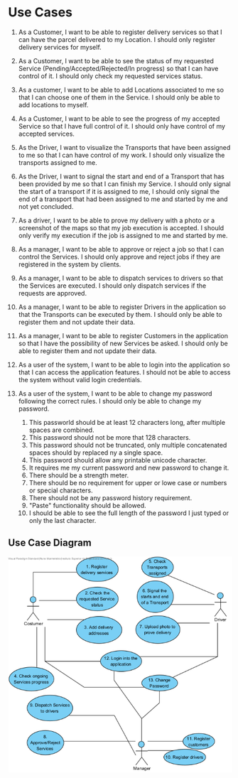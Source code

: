 # Use Cases

1. As a Customer, I want to be able to register delivery services so that I can have the parcel delivered to my Location. I should only register delivery services for myself.

2. As a Customer, I want to be able to see the status of my requested Service (Pending/Accepted/Rejected/In progress) so that I can have control of it. I should only check my requested services status.

3. As a customer, I want to be able to add Locations associated to me so that I can choose one of them in the Service. I should only be able to add locations to myself.

4. As a Customer, I want to be able to see the progress of my accepted Service so that I have full control of it. I should only have control of my accepted services.

5. As the Driver, I want to visualize the Transports that have been assigned to me so that I can have control of my work. I should only visualize the transports assigned to me.

6. As the Driver, I want to signal the start and end of a Transport that has been provided by me so that I can finish my Service. I should only signal the start of a transport if it is assigned to me, I should only signal the end of a transport that had been assigned to me and started by me and not yet concluded.

7. As a driver, I want to be able to prove my delivery with a photo or a screenshot of the maps so that my job execution is accepted. I should only verify my execution if the job is assigned to me and started by me.

8. As a manager, I want to be able to approve or reject a job so that I can control the Services. I should only approve and reject jobs if they are registered in the system by clients.

9. As a manager, I want to be able to dispatch services to drivers so that the Services are executed. I should only dispatch services if the requests are approved.

10. As a manager, I want to be able to register Drivers in the application so that the Transports can be executed by them. I should only be able to register them and not update their data.

11. As a manager, I want to be able to register Customers in the application so that I have the possibility of new Services be asked. I should only be able to register them and not update their data.

12. As a user of the system, I want to be able to login into the application so that I can access the application features. I should not be able to access the system without valid login credentials.

13. As a user of the system, I want to be able to change my password following the correct rules. I should only be able to change my password.
    1. This passworld should be at least 12 characters long, after multiple spaces are combined.
    2. This password should not be more that 128 characters.
    3. This password should not be truncated, only multiple concatenated spaces should by replaced ny a single space.
    4. This password should allow any printable unicode character.
    5. It requires me my current password and new password to change it.
    6. There should be a strength meter.
    7. There should be no requirement for upper or lowe case or numbers or special characters.
    8. There should not be any password history requirement.
    9. "Paste" functionality should be allowed.
    10. I should be able to see the full length of the password I just typed or only the last character.

## Use Case Diagram

![Use Case Diagram](UseCaseDiagram.png)
